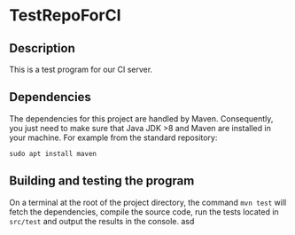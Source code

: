 # TestRepoForCI

## Description
This is a test program for our CI server.

## Dependencies
The dependencies for this project are handled by Maven. Consequently, you just need to make sure that Java JDK >8 and Maven are installed in your machine. For example from the standard repository:

```sudo apt install maven```

## Building and testing the program
On a terminal at the root of the project directory, the command `mvn test` will fetch the dependencies, compile the source code, run the tests located in `src/test` and output the results in the console.
asd
